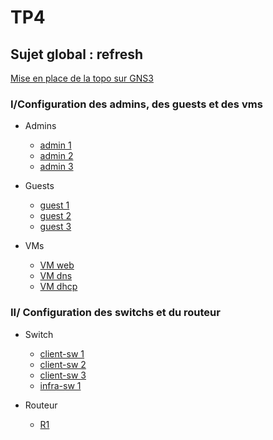 # TP4
## Sujet global : refresh

[Mise en place de la topo sur GNS3](./docs/topo.md)

### I/Configuration des admins, des guests et des vms

* Admins  
    * [admin 1](./docs/admin1.md)
    * [admin 2](./docs/admin2.md)
    * [admin 3](./docs/admin3.md)

* Guests  
    * [guest 1](./docs/guest1.md)
    * [guest 2](./docs/guest2.md)
    * [guest 3](./docs/guest3.md)

* VMs  
    * [VM web](./docs/vmweb.md)
    * [VM dns](./docs/vmdns.md)
    * [VM dhcp](./docs/vmdhcp.md)

### II/ Configuration des switchs et du routeur

* Switch  
    * [client-sw 1](./docs/clientsw1.md)
    * [client-sw 2](./docs/clientsw2.md)
    * [client-sw 3](./docs/clientsw3.md)
    * [infra-sw 1](./docs/infrasw1.md)

* Routeur  
    * [R1](./docs/r1.md)
